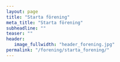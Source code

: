 ```yaml
---
layout: page
title: "Starta förening"
meta_title: "Starta förening"
subheadline: ""
teaser: ""
header:
   image_fullwidth: "header_forening.jpg"
permalink: "/forening/starta_forening/"
---
```

